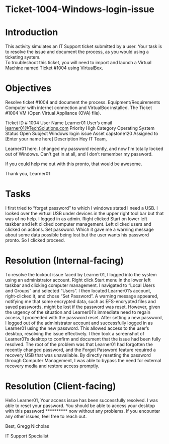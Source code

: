 # Ticket-1004-Windows-login-issue

# Introduction
This activity simulates an IT Support ticket submitted by a user. Your task is to resolve the issue and document the process, as you would using a ticketing system.  
To troubleshoot this ticket, you will need to import and launch a Virtual Machine named Ticket #1004 using VirtualBox.

# Objectives
Resolve ticket #1004 and document the process.
Equipment/Requirements
Computer with internet connection and VirtualBox installed.
The Ticket #1004 VM (Open Virtual Appliance (OVA) file).


Ticket ID #
1004
User Name
Learner01
User’s email
learner01@TechSolutions.com
Priority
 High
Category
 Operating System
Status
 Open
Subject
Windows login issue
Asset
capstone120
Assigned to
[Enter your name here]
Description
Hey IT Team,

Learner01 here. I changed my password recently, and now I'm totally locked out of Windows. Can't get in at all, and I don’t remember my password.

If you could help me out with this pronto, that would be awesome.

Thank you,
Learner01


# Tasks
I first tried to “forget password” to which I windows stated I need a USB. I looked over the virtual USB under devices in the upper right tool bar but that was of no help. I logged in as admin. Right clicked Start on lower left taskbar and left clicked computer management. Left clicked users and clicked on actions. Set password. Which it gave me a warning message about some data possible being lost but the user wants his password pronto. So I clicked proceed. 
# Resolution (Internal-facing)
To resolve the lockout issue faced by Learner01, I logged into the system using an administrator account. Right click Start menu in the lower left  taskbar and clicking computer management. I navigated to “Local Users and Groups” and selected “Users”. I then located Learner01’s account, right-clicked it, and chose “Set Password”. A warning message appeared, notifying me that some encrypted data, such as EFS-encrypted files and saved passwords, might be lost if the password was reset. However, given the urgency of the situation and Learner01’s immediate need to regain access, I proceeded with the password reset.
After setting a new password, I logged out of the administrator account and successfully logged in as Learner01 using the new password. This allowed access to the user’s desktop, resolving the issue effectively. I then took a screenshot of Learner01’s desktop to confirm and document that the issue had been fully resolved.
The root of the problem was that Learner01 had forgotten the recently changed password, and the Forgot Password feature required a recovery USB that was unavailable. By directly resetting the password through Computer Management, I was able to bypass the need for external recovery media and restore access promptly.
# Resolution (Client-facing)

Hello Learner01,
Your access issue has been successfully resolved. I was able to reset your password. You should be able to access your desktop with this password ********** now without any problems. If you encounter any other issues, feel free to reach out.

Best,
Gregg Nicholas

IT Support Specialist







